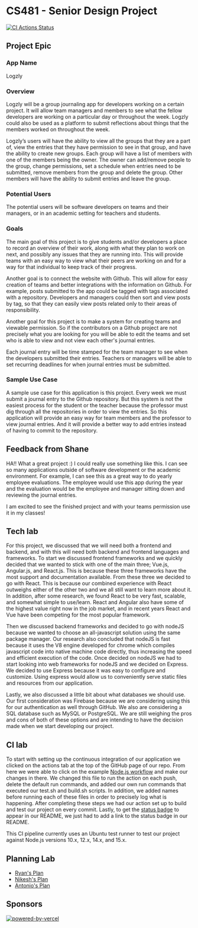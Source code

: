 # CS481 - Senior Design Project

[![CI Actions Status](https://github.com/shanep-capstone/cs481-s21-team_10/actions/workflows/node.js.yml/badge.svg)](https://github.com/shanep-capstone/cs481-s21-team_10/actions)

## Project Epic

### App Name
Logzly

### Overview
Logzly will be a group journaling app for developers working on a certain project. It will allow team managers and members to see what the fellow developers are working on a particular day or throughout the week. Logzly could also be used as a platform to submit reflections about things that the members worked on throughout the week.

Logzly’s users will have the ability to view all the groups that they are a part of, view the entries that they have permission to see in that group, and have the ability to create new groups. Each group will have a list of members with one of the members being the owner. The owner can add/remove people to the group, change permissions, set a schedule when entries need to be submitted, remove members from the group and delete the group. Other members will have the ability to submit entries and leave the group.

### Potential Users
The potential users will be software developers on teams and their managers, or in an academic setting for teachers and students.

### Goals
The main goal of this project is to give students and/or developers a place to record an overview of their work, along with what they plan to work on next, and possibly any issues that they are running into. This will provide teams with an easy way to view what their peers are working on and for a way for that individual to keep track of their progress. 

Another goal is to connect the website with Github. This will allow for easy creation of teams and better integrations with the information on Github.  For example, posts submitted to the app could be tagged with tags associated with a repository.  Developers and managers could then sort and view posts by tag, so that they can easily view posts related only to their areas of responsibility.

Another goal for this project is to make a system for creating teams and viewable permission. So if the contributors on a Github project are not precisely what you are looking for you will be able to edit the teams and set who is able to view and not view each other's journal entries.

Each journal entry will be time stamped for the team manager to see when the developers submitted their entries. Teachers or managers will be able to set recurring deadlines for when journal entries must be submitted.

### Sample Use Case
A sample use case for this application is this project. Every week we must submit a journal entry to the Github repository. But this system is not the easiest process for the student or the teacher because the professor must dig through all the repositories in order to view the entries. So this application will provide an easy way for team members and the professor to view journal entries. And it will provide a better way to add entries instead of having to commit to the repository.

## Feedback from Shane

HA!! What a great project :) I could really use something like this. I can see so many applications outside of software development or the academic environment. For example, I can see this as a great way to do yearly employee evaluations. The employee would use this app during the year and the evaluation would be the employee and manager sitting down and reviewing the journal entries.  

I am excited to see the finished project and with your teams permission use it in my classes!


## Tech lab

For this project, we discussed that we will need both a frontend and backend, and with this will need both backend and frontend languages and frameworks. To start we discussed frontend frameworks and we quickly decided that we wanted to stick with one of the main three; Vue.js, Angular.js, and React.js. This is because these three frameworks have the most support and documentation available.  From these three we decided to go with React. This is because our combined experience with React outweighs either of the other two and we all still want to learn more about it. In addition, after some research, we found React to be very fast, scalable, and somewhat simple to use/learn. React and Angular also have some of the highest value right now in the job market, and in recent years React and Vue have been competing for the most popular framework.

Then we discussed backend frameworks and decided to go with nodeJS because we wanted to choose an all-javascript solution using the same package manager. Our research also concluded that nodeJS is fast because it uses the V8 engine developed for chrome which compiles javascript code into native machine code directly, thus increasing the speed and efficient execution of the code. Once decided on nodeJS we had to start looking into web frameworks for nodeJS and we decided on Express. We decided to use Express because it was easy to configure and customize. Using express would allow us to conveniently serve static files and resources from our application. 

Lastly, we also discussed a little bit about what databases we should use. Our first consideration was Firebase because we are considering using this for our authentication as well through GitHub. We also are considering a SQL database such as MySQL or PostgreSQL. We are still weighing the pros and cons of both of these options and are intending to have the decision made when we start developing our project.

## CI lab

To start with setting up the continuous integration of our application we clicked on the actions tab at the top of the GitHub page of our repo. From here we were able to click on the example [Node.js workflow](https://docs.github.com/en/actions/guides/building-and-testing-nodejs) and make our changes in there. We changed this file to run the action on each push, delete the default run commands, and added our own run commands that executed our test.sh and build.sh scripts. In addition, we added names before running each of these files in order to precisely log what is happening. After completing these steps we had our action set up to build and test our project on every commit. Lastly, to get the [status badge](https://docs.github.com/en/actions/managing-workflow-runs/adding-a-workflow-status-badge) to appear in our README, we just had to add a link to the status badge in our README.

This CI pipeline currently uses an Ubuntu test runner to test our project against Node.js versions 10.x, 12.x, 14.x, and 15.x.

## Planning Lab

- [Ryan's Plan](./planning/ryanmitchell9@u.boisestate.edu.md)
- [Nikesh's Plan](./planning/nikeshparajuli@u.boisestate.edu.md)
- [Antonio's Plan](./planning/antoniotelleria@u.boisestate.edu.md)

## Sponsors
[![powered-by-vercel](https://user-images.githubusercontent.com/47830777/112386760-fa86b200-8cb6-11eb-950e-721436bc9031.png)](https://vercel.com/?utm_source=logzly&utm_campaign=oss)
